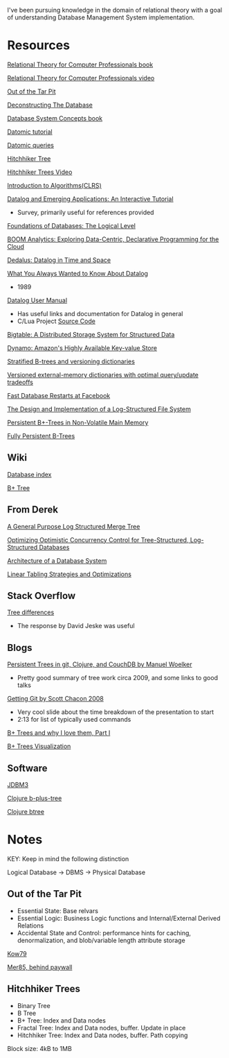 I've been pursuing knowledge in the domain of relational theory with a goal of understanding Database Management System implementation.

# Resources

[Relational Theory for Computer Professionals book](https://books.google.com/books?id=YTifkN2VnvAC&pg=PP3&lpg=PP3&dq=C+J+Date+relational+theory+for+computer+professionals&source=bl&ots=tjNBJQznMa&sig=iZVi-Z7zwk7h5lvr6VIhQuZpxa4&hl=en&sa=X&ved=0ahUKEwiEt7rOps7QAhVhh1QKHcq6CwIQ6AEISTAJ#v=onepage&q=C%20J%20Date%20relational%20theory%20for%20computer%20professionals&f=false)

[Relational Theory for Computer Professionals video](https://www.youtube.com/watch?v=qx0F7TfA8CI)

[Out of the Tar Pit](https://github.com/papers-we-love/papers-we-love/blob/master/design/out-of-the-tar-pit.pdf)

[Deconstructing The Database](https://www.infoq.com/presentations/Deconstructing-Database)

[Database System Concepts book](http://www.jordomseiling.org/Database%20System%20Concepts%206th%20edition.pdf)

[Datomic tutorial](http://docs.datomic.com/tutorial.html)

[Datomic queries](http://docs.datomic.com/query.html)

[Hitchhiker Tree](https://github.com/datacrypt-project/hitchhiker-tree)

[Hitchhiker Trees Video](https://www.youtube.com/watch?v=jdn617M3-P4)

[Introduction to Algorithms(CLRS)](https://mitpress.mit.edu/books/introduction-algorithms)

[Datalog and Emerging Applications: An Interactive Tutorial](http://web.cs.ucdavis.edu/~green/papers/sigmod906t-huang.pdf)
* Survey, primarily useful for references provided

[Foundations of Databases: The Logical Level](https://www.amazon.com/Foundations-Databases-Logical-Serge-Abiteboul/dp/0201537710/ref=pd_sbs_14_t_1?_encoding=UTF8&psc=1&refRID=CHZ6FKE8S8Y7GJYE2E13)

[BOOM Analytics: Exploring Data-Centric, Declarative Programming for the Cloud](http://db.cs.berkeley.edu/papers/eurosys10-boom.pdf)

[Dedalus: Datalog in Time and Space](https://www2.eecs.berkeley.edu/Pubs/TechRpts/2009/EECS-2009-173.pdf)

[What You Always Wanted to Know About Datalog](http://www.csd.uoc.gr/~hy562/1112_spring/instr_material/WhatYouAlwaysWantedtoKnowAboutDatalog_AndNeverDaredtoAsk.pdf)
* 1989

[Datalog User Manual](http://www.ccs.neu.edu/home/ramsdell/tools/datalog/datalog.html)
* Has useful links and documentation for Datalog in general
* C/Lua Project [Source Code](https://sourceforge.net/projects/datalog/files/datalog/2.2/)

[Bigtable: A Distributed Storage System for Structured Data](http://static.googleusercontent.com/media/research.google.com/en//archive/bigtable-osdi06.pdf)

[Dynamo: Amazon's Highly Available Key-value Store](http://www.allthingsdistributed.com/files/amazon-dynamo-sosp2007.pdf)

[Stratified B-trees and versioning dictionaries](https://arxiv.org/pdf/1103.4282v2.pdf)

[Versioned external-memory dictionaries with optimal query/update tradeoffs](https://arxiv.org/pdf/1103.2566v2.pdf)

[Fast Database Restarts at Facebook](https://research.fb.com/wp-content/uploads/2016/11/fast-database-restarts-at-facebook.pdf?)

[The Design and Implementation of a Log-Structured File System](http://citeseerx.ist.psu.edu/viewdoc/download;jsessionid=F14A8A117B40666F1512FD8785FECA47?doi=10.1.1.41.8933&rep=rep1&type=pdf)

[Persistent B+-Trees in Non-Volatile Main Memory](http://www.vldb.org/pvldb/vol8/p786-chen.pdf)

[Fully Persistent B-Trees](http://www.cs.au.dk/~gerth/papers/soda12.pdf)

## Wiki

[Database index](https://en.wikipedia.org/wiki/Database_index)

[B+ Tree](https://en.wikipedia.org/wiki/B%2B_tree)

## From Derek

[A General Purpose Log Structured Merge Tree](http://www.eecs.harvard.edu/~margo/cs165/papers/gp-lsm.pdf)

[Optimizing Optimistic Concurrency Control for Tree-Structured, Log-Structured Databases](http://www.cs.cornell.edu/~blding/pub/hyder_sigmod_2015.pdf)

[Architecture of a Database System](http://db.cs.berkeley.edu/papers/fntdb07-architecture.pdf)

[Linear Tabling Strategies and Optimizations](https://arxiv.org/pdf/0705.3468v1.pdf)

## Stack Overflow

[Tree differences](http://stackoverflow.com/questions/20816698/why-does-couchdb-use-an-append-only-b-tree-and-not-a-hamt)
* The response by David Jeske was useful

## Blogs

[Persistent Trees in git, Clojure, and CouchDB by Manuel Woelker](http://eclipsesource.com/blogs/2009/12/13/persistent-trees-in-git-clojure-and-couchdb-data-structure-convergence/)
* Pretty good summary of tree work circa 2009, and some links to good talks

[Getting Git by Scott Chacon 2008](https://vimeo.com/14629850)
* Very cool slide about the time breakdown of the presentation to start
* 2:13 for list of typically used commands

[B+ Trees and why I love them, Part I](https://ayende.com/blog/162945/b-trees-and-why-i-love-them-part-i)

[B+ Trees Visualization](http://www.cs.usfca.edu/~galles/visualization/BPlusTree.html)

## Software

[JDBM3](https://github.com/jankotek/JDBM3)

[Clojure b-plus-tree](https://github.com/dwysocki/b-plus-tree)

[Clojure btree](https://github.com/phlegmaticprogrammer/btree)

# Notes

KEY: Keep in mind the following distinction

Logical Database -> DBMS -> Physical Database

## Out of the Tar Pit

* Essential State: Base relvars
* Essential Logic: Business Logic functions and Internal/External Derived Relations
* Accidental State and Control: performance hints for caching, denormalization, and blob/variable length attribute storage

[Kow79](https://www.doc.ic.ac.uk/~rak/papers/algorithm%20=%20logic%20+%20control.pdf)

[Mer85, behind paywall](http://link.springer.com/chapter/10.1007%2F978-3-642-61556-6_12#page-1)

## Hitchhiker Trees

* Binary Tree
* B Tree
* B+ Tree: Index and Data nodes
* Fractal Tree: Index and Data nodes, buffer. Update in place
* Hitchhiker Tree: Index and Data nodes, buffer. Path copying

Block size: 4kB to 1MB
